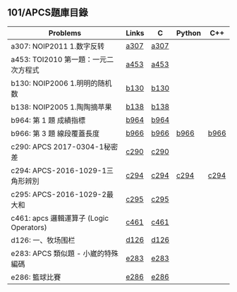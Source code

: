 ## 101/APCS題庫目錄

|Problems|Links|C|Python|C++|
|-|-|-|-|-|
|a307: NOIP2011 1.数字反转|[a307](Contents/a307/a307.md)|[a307](Contents/a307/a307.c)|||
|a453: TOI2010 第一題：一元二次方程式|[a453](Contents/a453/a453.md)|[a453](Contents/a453/a453.c)|||
|b130: NOIP2006 1.明明的随机数|[b130](Contents/b130/b130.md)|[b130](Contents/b130/b130.c)|||
|b138: NOIP2005 1.陶陶摘苹果|[b138](Contents/b138/b138.md)|[b138](Contents/b138/b138.c)|||
|b964: 第 1 題 成績指標|[b964](Contents/b964/b964.md)|[b964](Contents/b964/b964.c)|||
|b966: 第 3 題 線段覆蓋長度|[b966](Contents/b966/b966.md)|[b966](Contents/b966/b966.c)|[b966](Contents/b966/b966.py)|[b966](Contents/b966/b966.cpp)|
|c290: APCS 2017-0304-1秘密差|[c290](Contents/c290/c290.md)|[c290](Contents/c290/c290.c)|||
|c294: APCS-2016-1029-1三角形辨別|[c294](Contents/c294/c294.md)|[c294](Contents/c294/c294.c)|[c294](Contents/c294/c294.py)|[c294](Contents/c294/c294.cpp)|
|c295: APCS-2016-1029-2最大和|[c295](Contents/c295/c295.md)|[c295](Contents/c295/c295.c)|||
|c461: apcs 邏輯運算子 (Logic Operators)|[c461](Contents/c461/c461.md)|[c461](Contents/c461/c461.c)|||
|d126: 一、牧场围栏|[d126](Contents/d126/d126.md)|[d126](Contents/d126/d126.c)|||
|e283: APCS 類似題 - 小崴的特殊編碼|[e283](Contents/e283/e283.md)|[e283](Contents/e283/e283.c)|||
|e286: 籃球比賽|[e286](Contents/e286/e286.md)|[e286](Contents/e286/e286.c)||

